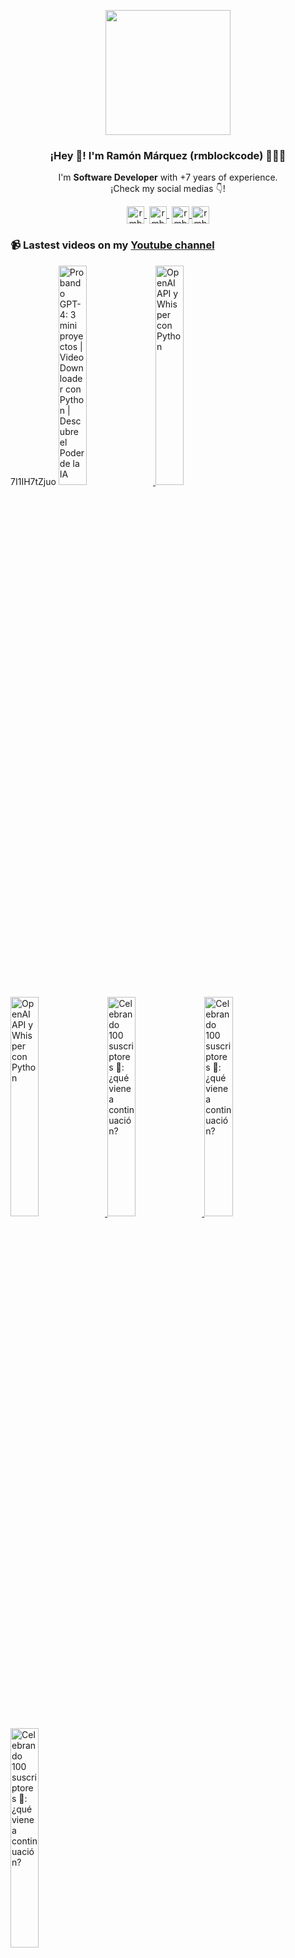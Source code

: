 <p align="center" width="300">
   <img align="center" width="200" src="https://i.ibb.co/2716bbT/github-imagenobg.png" />
   <h3 align="center">¡Hey 👋! I'm Ramón Márquez (rmblockcode) 👨🏻‍💻</h3>
</p>

<p align="center">I'm <strong>Software Developer</strong> with +7 years of experience.<br />¡Check my social medias 👇!</p>
<p align="center">
   <a href="https://twitch.tv/rmblockcode" target="blank" style='margin-right:4px'>
    <img align="center" src="https://cdn.jsdelivr.net/npm/simple-icons@3.0.1/icons/twitch.svg" alt="rmblockcode" height="28px" width="28px" />
  </a>
   <a href="https://youtube.com/@rmblockcode?sub_confirmation=1" target="blank" style='margin-right:4px'>
    <img align="center" src="https://cdn.jsdelivr.net/npm/simple-icons@3.0.1/icons/youtube.svg" alt="rmblockcode" height="28px" width="28px" />
  </a>
  <a href="https://www.instagram.com/rmblockcode/" target="blank">
    <img align="center" src="https://cdn.jsdelivr.net/npm/simple-icons@3.0.1/icons/instagram.svg" alt="rmblockcode" height="28px" width="28px" />
  </a>
  <a href="https://www.tiktok.com/@rmblockcode" target="blank">
    <img align="center" src="https://cdn.jsdelivr.net/npm/simple-icons@3.0.1/icons/tiktok.svg" alt="rmblockcode" height="28px" width="28px" />
  </a>
</p>


<!--
- 🔭 I’m currently working on **a company software as a Software Development Manager**
- 🌱 I’m currently learning **Frontend skills**
- 👯 I’m looking to collaborate on **More Projects**
- 💬 Ask me about **Python**
-->

### 📹 Lastest videos on my [Youtube channel](https://youtube.com/@rmblockcode?sub_confirmation=1)
7I1IH7tZjuo
<a href='https://youtu.be/7I1IH7tZjuo' target='_blank'>
  <img width='30%' src='https://img.youtube.com/vi/7I1IH7tZjuo/mqdefault.jpg' alt='Probando GPT-4: 3 mini proyectos | Video Downloader con Python | Descubre el Poder de la IA' />
</a>
<a href='https://youtu.be/_tlIAqIL8IE' target='_blank'>
  <img width='30%' src='https://img.youtube.com/vi/_tlIAqIL8IE/mqdefault.jpg' alt='OpenAI API y Whisper con Python' />
</a>
<a href='https://youtu.be/9mzx4_cGPmU' target='_blank'>
  <img width='30%' src='https://img.youtube.com/vi/9mzx4_cGPmU/mqdefault.jpg' alt='OpenAI API y Whisper con Python' />
</a>
<a href='https://youtu.be/oABLgJgCunY' target='_blank'>
  <img width='30%' src='https://img.youtube.com/vi/oABLgJgCunY/mqdefault.jpg' alt='Celebrando 100 suscriptores 🎉: ¿qué viene a continuación?' />
</a>
<a href='https://youtu.be/BzE1TSSoqs8' target='_blank'>
  <img width='30%' src='https://img.youtube.com/vi/BzE1TSSoqs8/mqdefault.jpg' alt='Celebrando 100 suscriptores 🎉: ¿qué viene a continuación?' />
</a>
<a href='https://youtu.be/tG9iaBzOITk' target='_blank'>
  <img width='30%' src='https://img.youtube.com/vi/tG9iaBzOITk/mqdefault.jpg' alt='Celebrando 100 suscriptores 🎉: ¿qué viene a continuación?' />
</a>
